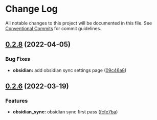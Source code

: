 # Change Log

All notable changes to this project will be documented in this file.
See [Conventional Commits](https://conventionalcommits.org) for commit guidelines.

## [0.2.8](https://github.com/unigraph-dev/unigraph-dev/compare/v0.2.7...v0.2.8) (2022-04-05)


### Bug Fixes

* **obsidian:** add obsidian sync settings page ([09c46a8](https://github.com/unigraph-dev/unigraph-dev/commit/09c46a803a2d14a05a3ae18baf490a376e080d38))





## [0.2.6](https://github.com/unigraph-dev/unigraph-dev/compare/v0.2.5...v0.2.6) (2022-03-19)


### Features

* **obsidian_sync:** obsidian sync first pass ([fcfe7ba](https://github.com/unigraph-dev/unigraph-dev/commit/fcfe7bac67cf80f859861eb74a2ab1e4fbc44cf9))
